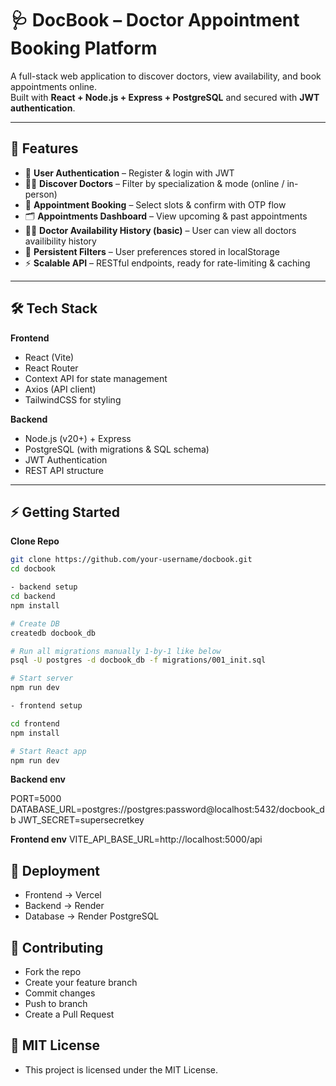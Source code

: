 # 🩺 DocBook – Doctor Appointment Booking Platform

A full-stack web application to discover doctors, view availability, and book appointments online.  
Built with **React + Node.js + Express + PostgreSQL** and secured with **JWT authentication**.

---

## 🚀 Features

- 🔐 **User Authentication** – Register & login with JWT
- 👩‍⚕️ **Discover Doctors** – Filter by specialization & mode (online / in-person)
- 📅 **Appointment Booking** – Select slots & confirm with OTP flow
- 🗂 **Appointments Dashboard** – View upcoming & past appointments
- 👨‍⚕️ **Doctor Availability History (basic)** – User can view all doctors availibility history
- 💾 **Persistent Filters** – User preferences stored in localStorage
- ⚡ **Scalable API** – RESTful endpoints, ready for rate-limiting & caching

---

## 🛠️ Tech Stack

**Frontend**

- React (Vite)
- React Router
- Context API for state management
- Axios (API client)
- TailwindCSS for styling

**Backend**

- Node.js (v20+) + Express
- PostgreSQL (with migrations & SQL schema)
- JWT Authentication
- REST API structure

---

## ⚡ Getting Started

**Clone Repo**

```bash
git clone https://github.com/your-username/docbook.git
cd docbook

- backend setup
cd backend
npm install

# Create DB
createdb docbook_db

# Run all migrations manually 1-by-1 like below
psql -U postgres -d docbook_db -f migrations/001_init.sql

# Start server
npm run dev

- frontend setup

cd frontend
npm install

# Start React app
npm run dev

```

**Backend env**

PORT=5000
DATABASE_URL=postgres://postgres:password@localhost:5432/docbook_db
JWT_SECRET=supersecretkey

**Frontend env**
VITE_API_BASE_URL=http://localhost:5000/api

## 🚀 Deployment

- Frontend → Vercel
- Backend → Render
- Database → Render PostgreSQL

## 🤝 Contributing

- Fork the repo
- Create your feature branch
- Commit changes
- Push to branch
- Create a Pull Request

## 📌 MIT License

- This project is licensed under the MIT License.
